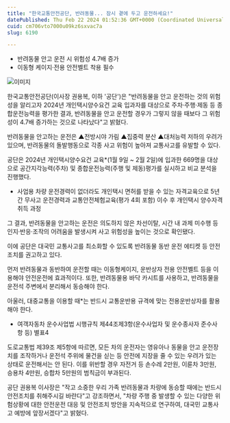```yaml
---
title: "한국교통안전공단, 반려동물... 잠시 곁에 두고 운전하세요!"
datePublished: Thu Feb 22 2024 01:52:36 GMT+0000 (Coordinated Universal Time)
cuid: cm706vto7000u09kz6sxvac7a
slug: 6190

---
```



- 반려동물 안고 운전 시 위험성 4.7배 증가
- 이동형 케이지·전용 안전벨트 착용 필수

![이미지](https://cdn.hashnode.com/res/hashnode/image/upload/v1739260647169/bd585073-589d-4b5a-acbe-f21dda95da5f.jpeg)

한국교통안전공단(이사장 권용복, 이하 '공단')은 "반려동물을 안고 운전하는 것의 위험성을 알리고자 2024년 개인택시양수요건 교육 입과자를 대상으로 주차·주행·제동 등 종합운전능력을 평가한 결과, 반려동물을 안고 운전할 경우가 그렇지 않을 때보다 그 위험성이 4.7배 증가하는 것으로 나타났다"고 밝혔다.

반려동물을 안고하는 운전은 ▲전방시야 가림 ▲집중력 분산 ▲대처능력 저하의 우려가 있으며, 반려동물의 돌발행동으로 각종 사고 위험이 높아져 교통사고를 유발할 수 있다.

공단은 2024년 개인택시양수요건 교육*(1월 9일 ~ 2월 2일)에 입과한 669명을 대상으로 공간지각능력(주차) 및 종합운전능력(주행 및 제동)평가를 실시하고 비교 분석을 진행했다.

* 사업용 차량 운전경력이 없더라도 개인택시 면허를 받을 수 있는 자격교육으로 5년 간 무사고 운전경력과 교통안전체험교육(평가 4회 포함) 이수 후 개인택시 양수자격 취득 과정

그 결과, 반려동물을 안고하는 운전은 의도하지 않은 차선이탈, 시간 내 과제 미수행 등 인지·반응·조작의 어려움을 발생시켜 사고 위험성을 높이는 것으로 확인됐다.

이에 공단은 대국민 교통사고를 최소화할 수 있도록 반려동물 동반 운전 에티켓 등 안전조치를 권고하고 있다.

먼저 반려동물과 동반하여 운전할 때는 이동형케이지, 운반상자 전용 안전벨트 등을 이용해야 안전운전에 효과적이다. 또한, 반려동물용 바닥 카시트를 사용하고, 반려동물을 운전석 주변에서 분리해서 동승해야 한다.

아울러, 대중교통을 이용할 때*는 반드시 교통운반용 규격에 맞는 전용운반상자를 활용해야 한다.

* 여객자동차 운수사업법 시행규칙 제44조제3항(운수사업자 및 운수종사자 준수사항 등) 별표4

도로교통법 제39조 제5항에 따르면, 모든 차의 운전자는 영유아나 동물을 안고 운전장치를 조작하거나 운전석 주위에 물건을 싣는 등 안전에 지장을 줄 수 있는 우려가 있는 상태로 운전해서는 안 된다. 이를 위반할 경우 자전거 등 손수레 2만원, 이륜차 3만원, 승용차 4만원, 승합차 5만원의 범칙금이 부과된다.

공단 권용복 이사장은 "작고 소중한 우리 가족 반려동물과 차량에 동승할 때에는 반드시 안전조치를 취해주시길 바란다"고 강조하면서, "차량 주행 중 발생할 수 있는 다양한 위험상황에 대한 안전운전 대응 및 안전조치 방안을 지속적으로 연구하여, 대국민 교통사고 예방에 앞장서겠다"고 밝혔다.